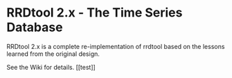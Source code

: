 RRDtool 2.x - The Time Series Database
======================================

RRDtool 2.x is a complete re-implementation of rrdtool based on the lessons learned from the original design.

See the Wiki for details. [[test]]
